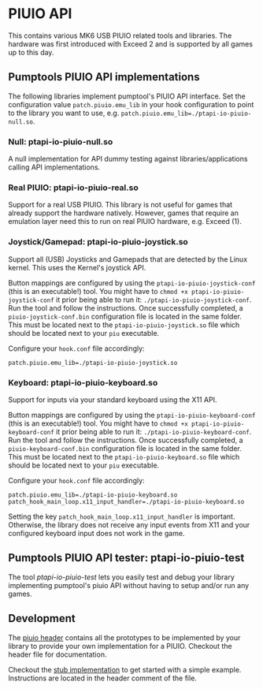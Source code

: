 # PIUIO API
This contains various MK6 USB PIUIO related tools and libraries. The hardware was first introduced with Exceed 2 and
is supported by all games up to this day.

## Pumptools PIUIO API implementations
The following libraries implement pumptool's PIUIO API interface. Set the configuration value `patch.piuio.emu_lib`
in your hook configuration to point to the library you want to use, e.g. `patch.piuio.emu_lib=./ptapi-io-piuio-null.so`.

### Null: ptapi-io-piuio-null.so
A null implementation for API dummy testing against libraries/applications calling API implementations.

### Real PIUIO: ptapi-io-piuio-real.so
Support for a real USB PIUIO. This library is not useful for games that already support the hardware natively.
However, games that require an emulation layer need this to run on real PIUIO hardware, e.g. Exceed (1).

### Joystick/Gamepad: ptapi-io-piuio-joystick.so
Support all (USB) Joysticks and Gamepads that are detected by the Linux kernel. This uses the Kernel's joystick API.

Button mappings are configured by using the `ptapi-io-piuio-joystick-conf` (this is an executable!) tool. You might have
to `chmod +x ptapi-io-piuio-joystick-conf` it prior being able to run it: `./ptapi-io-piuio-joystick-conf`. Run the tool
and follow the instructions. Once successfully completed, a `piuio-joystick-conf.bin` configuration file is located in
the same folder. This must be located next to the `ptapi-io-piuio-joystick.so` file which should be located next to your
`piu` executable.

Configure your `hook.conf` file accordingly:
```
patch.piuio.emu_lib=./ptapi-io-piuio-joystick.so
```

### Keyboard: ptapi-io-piuio-keyboard.so
Support for inputs via your standard keyboard using the X11 API.

Button mappings are configured by using the `ptapi-io-piuio-keyboard-conf` (this is an executable!) tool. You might have
to `chmod +x ptapi-io-piuio-keyboard-conf` it prior being able to run it: `./ptapi-io-piuio-keyboard-conf`. Run the tool
and follow the instructions. Once successfully completed, a `piuio-keyboard-conf.bin` configuration file is located in
the same folder. This must be located next to the `ptapi-io-piuio-keyboard.so` file which should be located next to your
`piu` executable.

Configure your `hook.conf` file accordingly:
```
patch.piuio.emu_lib=./ptapi-io-piuio-keyboard.so
patch_hook_main_loop.x11_input_handler=./ptapi-io-piuio-keyboard.so
```

Setting the key `patch_hook_main_loop.x11_input_handler` is important. Otherwise, the library does not receive any
input events from X11 and your configured keyboard input does not work in the game.

## Pumptools PIUIO API tester: ptapi-io-piuio-test
The tool *ptapi-io-piuio-test* lets you easily test and debug your library implementing pumptool's piuio API without
having to setup and/or run any games.

## Development
The [piuio header](../../src/api/ptapi/io/piuio.h) contains all the prototypes to be implemented by your library to
provide your own implementation for a PIUIO. Checkout the header file for documentation.

Checkout the [stub implementation](../../dist/api/ptapi-io-piuio-stub.c) to get started with a simple example.
Instructions are located in the header comment of the file.